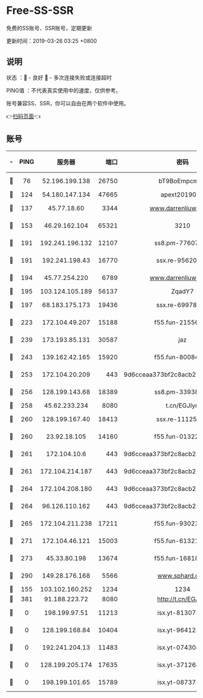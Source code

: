 # Free-SS-SSR

免费的SS账号、SSR账号，定期更新

更新时间：2019-03-26 03:25 +0800

## 说明

状态     ：🙂 - 良好 🙁 - 多次连接失败或连接超时

PING值   ：不代表真实使用中的速度，仅供参考。

账号兼容SS、SSR，你可以自由在两个软件中使用。

👉[扫码页面](https://liesauer.github.io/Free-SS-SSR/)👈

## 账号

|-|PING|服务器|端口|密码|加密方式|区域|
|:----:|:----:|:-----:|-----:|:----:|:----:|:----:|
|🙂|76|52.196.199.138|26750|bT9BoEmpcmP7|aes-256-cfb|JP|
|🙂|124|54.180.147.134|47665|apext2019001|chacha20|KR|
|🙂|137|45.77.18.60|3344|www.darrenliuwei.com|aes-256-cfb|JP|
|🙂|153|46.29.162.104|65321|3210|aes-256-ctr|RU|
|🙂|191|192.241.196.132|12107|ss8.pm-77607879|aes-256-cfb|US|
|🙂|191|192.241.198.43|16770|ssx.re-95620121|aes-256-cfb|US|
|🙂|194|45.77.254.220|6789|www.darrenliuwei.com|aes-256-cfb|SG|
|🙂|195|103.124.105.189|56137|ZqadY7|chacha20|CN|
|🙂|197|68.183.175.173|19436|ssx.re-69978912|aes-256-cfb|US|
|🙂|223|172.104.49.207|15188|f55.fun-21556723|aes-256-cfb|SG|
|🙂|239|173.193.85.131|30587|jaz|aes-256-cfb|US|
|🙂|243|139.162.42.165|15920|f55.fun-80084282|aes-256-cfb|SG|
|🙂|253|172.104.20.209|443|9d6cceaa373bf2c8acb22e60b6a58be6|aes-256-cfb|US|
|🙂|256|128.199.143.68|18389|ss8.pm-33938074|aes-256-cfb|SG|
|🙂|258|45.62.233.234|8080|t.cn/EGJIyrl|rc4-md5|CA|
|🙂|260|128.199.167.40|18413|ssx.re-11125566|aes-256-cfb|SG|
|🙂|260|23.92.18.105|14160|f55.fun-01322575|aes-256-cfb|US|
|🙂|261|172.104.10.6|443|9d6cceaa373bf2c8acb22e60b6a58be6|aes-256-cfb|US|
|🙂|261|172.104.214.187|443|9d6cceaa373bf2c8acb22e60b6a58be6|aes-256-cfb|US|
|🙂|264|172.104.208.180|443|9d6cceaa373bf2c8acb22e60b6a58be6|aes-256-cfb|US|
|🙂|264|96.126.110.162|443|9d6cceaa373bf2c8acb22e60b6a58be6|aes-256-cfb|US|
|🙂|265|172.104.211.238|17211|f55.fun-93023249|aes-256-cfb|US|
|🙂|271|172.104.46.121|15003|f55.fun-61321984|aes-256-cfb|SG|
|🙂|273|45.33.80.198|13674|f55.fun-16818858|aes-256-cfb|US|
|🙂|290|149.28.176.168|5566|www.sphard.com|aes-256-cfb|AU|
|🙂|155|103.102.160.252|1234|1234|rc4-md5|JP|
|🙂|381|91.188.223.72|8080|http://t.cn/EGJIyrl|rc4-md5|RU|
|🙁|0|198.199.97.51|11213|isx.yt-81307363|aes-256-cfb|US|
|🙁|0|128.199.168.84|10404|isx.yt-96412593|aes-256-cfb|SG|
|🙁|0|192.241.204.13|11483|isx.yt-07430483|aes-256-cfb|US|
|🙁|0|128.199.205.174|17635|isx.yt-37126859|aes-256-cfb|SG|
|🙁|0|198.199.101.65|15789|isx.yt-08737172|aes-256-cfb|US|
